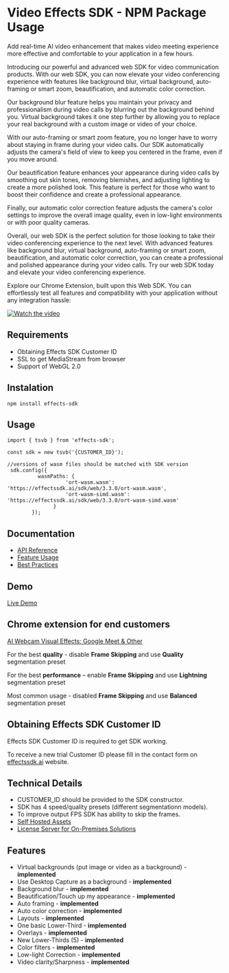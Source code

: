 # Video Effects SDK - NPM Package Usage

Add real-time AI video enhancement that makes video meeting experience more effective and comfortable to your application in a few hours. 

Introducing our powerful and advanced web SDK for video communication products. With our web SDK, you can now elevate your video conferencing experience with features like background blur, virtual background, auto-framing or smart zoom, beautification, and automatic color correction.

Our background blur feature helps you maintain your privacy and professionalism during video calls by blurring out the background behind you. Virtual background takes it one step further by allowing you to replace your real background with a custom image or video of your choice.

With our auto-framing or smart zoom feature, you no longer have to worry about staying in frame during your video calls. Our SDK automatically adjusts the camera's field of view to keep you centered in the frame, even if you move around.

Our beautification feature enhances your appearance during video calls by smoothing out skin tones, removing blemishes, and adjusting lighting to create a more polished look. This feature is perfect for those who want to boost their confidence and create a professional appearance.

Finally, our automatic color correction feature adjusts the camera's color settings to improve the overall image quality, even in low-light environments or with poor quality cameras.

Overall, our web SDK is the perfect solution for those looking to take their video conferencing experience to the next level. With advanced features like background blur, virtual background, auto-framing or smart zoom, beautification, and automatic color correction, you can create a professional and polished appearance during your video calls. Try our web SDK today and elevate your video conferencing experience.

Explore our Chrome Extension, built upon this Web SDK. You can effortlessly test all features and compatibility with your application without any integration hassle:

[![Watch the video](https://img.youtube.com/vi/KHBk3qwP2_I/hqdefault.jpg)](https://www.youtube.com/embed/KHBk3qwP2_I)

## Requirements

- Obtaining Effects SDK Customer ID
- SSL to get MediaStream from browser
- Support of WebGL 2.0

## Instalation

```
npm install effects-sdk
```

## Usage

```
import { tsvb } from 'effects-sdk';

const sdk = new tsvb('{CUSTOMER_ID}');

//versions of wasm files should be matched with SDK version
 sdk.config({
          wasmPaths: { 
                   'ort-wasm.wasm': 'https://effectssdk.ai/sdk/web/3.3.0/ort-wasm.wasm',
                   'ort-wasm-simd.wasm': 'https://effectssdk.ai/sdk/web/3.3.0/ort-wasm-simd.wasm'
               }
        });

```

## Documentation
- [API Reference](https://effectssdk.ai/sdk/web/docs/classes/tsvb.html)
- [Feature Usage](https://github.com/EffectsSDK/web-integration-sample/blob/main/docs/Features-Usage-Examples.md)
- [Best Practices](https://github.com/EffectsSDK/web-integration-sample/blob/main/docs/Best-Practices.md)

## Demo
[Live Demo](https://effectssdk.ai/sdk/demo)

## Chrome extension for end customers
[AI Webcam Visual Effects: Google Meet & Other](https://chromewebstore.google.com/detail/ai-webcam-visual-effects/iedbphhbpflhgpihkcceocomcdnemcbj)


For the best **quality** - disable **Frame Skipping** and use **Quality** segmentation preset

For the best **performance** – enable **Frame Skipping** and use **Lightning** segmentation preset

Most common usage - disabled **Frame Skipping** and use **Balanced** segmentation preset

## Obtaining Effects SDK Customer ID
Effects SDK Customer ID is required to get SDK working.

To receive a new trial Customer ID please fill in the contact form on [effectssdk.ai](https://effectssdk.ai/request-trial) website.

## Technical Details

- CUSTOMER_ID should be provided to the SDK constructor.
- SDK has 4 speed/quality presets (different segmentationn models).
- To improve output FPS SDK has ability to skip the frames.
- [Self Hosted Assets](https://github.com/EffectsSDK/web-integration-sample/blob/main/docs/Self-Hosted-Assets.md)
- [License Server for On-Premises Solutions](https://github.com/EffectsSDK/web-integration-sample/blob/main/docs/License-Server-for-On-Premises-Solutions.md)

## Features

- Virtual backgrounds (put image or video as a background) - **implemented**
- Use Desktop Capture as a background - **implemented**
- Background blur - **implemented**
- Beautification/Touch up my appearance - **implemented**
- Auto framing - **implemented**
- Auto color correction - **implemented**
- Layouts - **implemented**
- One basic Lower-Third - **implemented**
- Overlays - **implemented**
- New Lower-Thirds (5) - **implemented**
- Color filters - **implemented**
- Low-light Correction - **implemented**
- Video clarity/Sharpness - **implemented**
